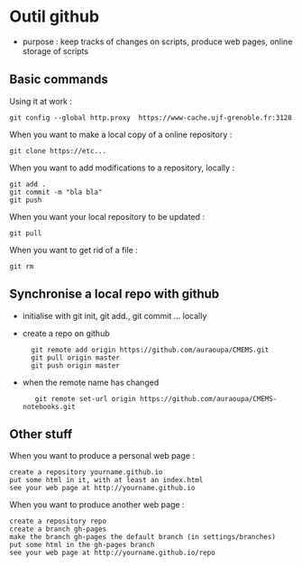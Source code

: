 # Outil github #

  * purpose : keep tracks of changes on scripts, produce web pages, online storage of scripts

## Basic commands ##

Using it at work :

    git config --global http.proxy  https://www-cache.ujf-grenoble.fr:3128

When you want to make a local copy of a online repository :

    git clone https://etc...

When you want to add modifications to a repository, locally :

    git add .
    git commit -m "bla bla"
    git push
 
When you want your local repository to be updated :

    git pull

When you want to get rid of a file :

    git rm
    
## Synchronise a local repo with github

 * initialise with git init, git add., git commit ... locally
 * create a repo on github
 
         git remote add origin https://github.com/auraoupa/CMEMS.git 
         git pull origin master 
         git push origin master
         
 * when the remote name has changed
       
          git remote set-url origin https://github.com/auraoupa/CMEMS-notebooks.git
    
     
## Other stuff ##

When you want to produce a personal web page :

    create a repository yourname.github.io
    put some html in it, with at least an index.html
    see your web page at http://yourname.github.io
 
When you want to produce another web page :

    create a repository repo
    create a branch gh-pages
    make the branch gh-pages the default branch (in settings/branches)
    put some html in the gh-pages branch
    see your web page at http://yourname.github.io/repo

